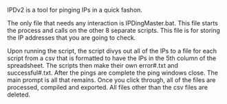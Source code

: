 IPDv2 is a tool for pinging IPs in a quick fashon.

The only file that needs any interaction is IPDingMaster.bat.
This file starts the process and calls on the other 8 separate scripts.
This file is for storing the IP addresses that you are going to check.

Upon running the script, the script divys out all of the IPs to a file for each script from a csv that is formatted to have the IPs in the 5th column of the spreadsheet.
The scripts then make their own error#.txt and successful#.txt.
After the pings are complete the ping windows close.
The main prompt is all that remains.
Once you click through, all of the files are processed, compiled and exported.
All files other than the csv files are deleted.
